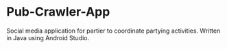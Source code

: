 # Pub-Crawler-App
Social media application for partier to coordinate partying activities. 
Written in Java using Android Studio.
